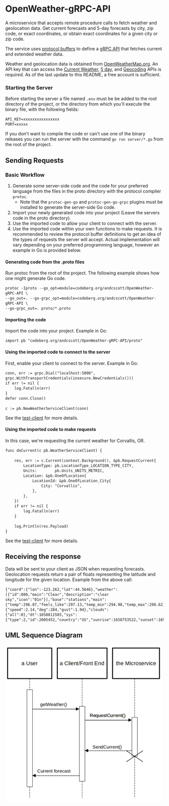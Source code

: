 # OpenWeather-gRPC-API

A microservice that accepts remote procedure calls to fetch weather and 
geolocation data. Get current forecasts and 5-day forecasts by city, 
zip code, or exact coordinates, or obtain exact coordinates for a given 
city or zip code.

The service uses [protocol buffers](https://developers.google.com/protocol-buffers/docs/overview)
to define a [gRPC API](https://grpc.io/docs/what-is-grpc/introduction/) that
fetches current and extended weather data. 

Weather and geolocation data is obtained from 
[OpenWeatherMap.org](https://openweathermap.org/api). An API key
that can access the [Current Weather](https://openweathermap.org/current),
[5 day](https://openweathermap.org/forecast5), and 
[Geocoding](https://openweathermap.org/api/geocoding-api) APIs is required. As
of the last update to this README, a free account is sufficient.

### Starting the Server

Before starting the server a file named `.env` must be be added to the 
root directory of the project, or the directory from which you'll execute 
the binary file, with the following fields:

```
API_KEY=xxxxxxxxxxxxxxxx
PORT=xxxxx
```

If you don't want to compile the code or can't use one of the binary releases 
you can run the server with the command `go run server/*.go` from the 
root of the project.

## Sending Requests

### Basic Workflow

1. Generate some server-side code and the code for your preferred language from the files in
the proto directory with the protocol compiler `protoc`.
    - Note that the `protoc-gen-go` and `protoc-gen-go-grpc` plugins must be installed to generate the server-side Go code.
2. Import your newly generated code into your project (Leave the servers code in the proto directory).
3. Use the imported code to allow your client to connect with the server.
4. Use the imported code within your own functions to make requests. It is recommended to review the protocol buffer definitions to get an idea of the types of requests the server will accept. Actual implementation will vary depending on your preferred programming language, however an example in Go is provided below.
    

#### Generating code from the .proto files

Run protoc from the root of the project. The following example shows how one might
generate Go code.

```
protoc -Iproto --go_opt=module=codeberg.org/andcscott/OpenWeather-gRPC-API \
--go_out=. --go-grpc_opt=module=codeberg.org/andcscott/OpenWeather-gRPC-API \
--go-grpc_out=. proto/*.proto
```

#### Importing the code

Import the code into your project. Example in Go:

```
import pb "codeberg.org/andcscott/OpenWeather-gRPC-API/proto"
```

#### Using the imported code to connect to the server

First, enable your client to connect to the server. Example in Go:

```
conn, err := grpc.Dial("localhost:5000", grpc.WithTransportCredentials(insecure.NewCredentials()))
if err != nil {
	log.Fatalln(err)
}
defer conn.Close()

c := pb.NewWeatherServiceClient(conn)
```

See the [test-client](test-client/main.go) for more details.

#### Using the imported code to make requests

In this case, we're requesting the current weather for Corvallis, OR.

```
func doCurrent(c pb.WeatherServiceClient) {

	res, err := c.Current(context.Background(), &pb.RequestCurrent{
		LocationType: pb.LocationType_LOCATION_TYPE_CITY,
		Units:        pb.Units_UNITS_METRIC,
		Location: &pb.OneOfLocation{
			LocationId: &pb.OneOfLocation_City{
				City: "Corvallis",
			},
		},
	})
	if err != nil {
		log.Fatalln(err)
	}

	log.Println(res.Payload)
}
```

See the [test-client](test-client/current.go) for more details.

## Receiving the response

Data will be sent to your client as JSON when requesting forecasts. Geolocation 
requests return a pair of floats representing the latitude and longitude for the
given location. Example from the above call:

```
{"coord":{"lon":-123.262,"lat":44.5646},"weather":[{"id":800,"main":"Clear","description":"clear sky","icon":"01n"}],"base":"stations","main":{"temp":296.87,"feels_like":297.13,"temp_min":294.98,"temp_max":298.62,"pressure":1007,"humidity":70},"visibility":10000,"wind":{"speed":2.14,"deg":284,"gust":1.94},"clouds":{"all":0},"dt":1658811503,"sys":{"type":2,"id":2005452,"country":"US","sunrise":1658753522,"sunset":1658807208},"timezone":-25200,"id":5720727,"name":"Corvallis","cod":200}
```

## UML Sequence Diagram

<a href="https://codeberg.org/andcscott/OpenWeather-gRPC-API/src/branch/main/info/UML.png"><img src="info/UML.png" alt="UML sequence diagram" align="center" width="500"/></a>



